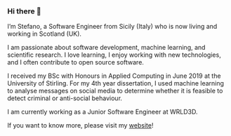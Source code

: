 ### Hi there 👋

I’m Stefano, a Software Engineer from Sicily (Italy) who is now living and working in Scotland (UK).

I am passionate about software development, machine learning, and scientific research. I love learning, I enjoy working with new technologies, and I often contribute to open source software.

I received my BSc with Honours in Applied Computing in June 2019 at the University of Stirling. For my 4th year dissertation, I used machine learning to analyse messages on social media to determine whether it is feasible to detect criminal or anti-social behaviour.

I am currently working as a Junior Software Engineer at WRLD3D.

If you want to know more, please visit my [website](https://stefanofrazzetto.com/)!

<!--
**StefanoFrazzetto/StefanoFrazzetto** is a ✨ _special_ ✨ repository because its `README.md` (this file) appears on your GitHub profile.

Here are some ideas to get you started:

- 🔭 I’m currently working on ...
- 🌱 I’m currently learning ...
- 👯 I’m looking to collaborate on ...
- 🤔 I’m looking for help with ...
- 💬 Ask me about ...
- 📫 How to reach me: ...
- 😄 Pronouns: ...
- ⚡ Fun fact: ...
-->
